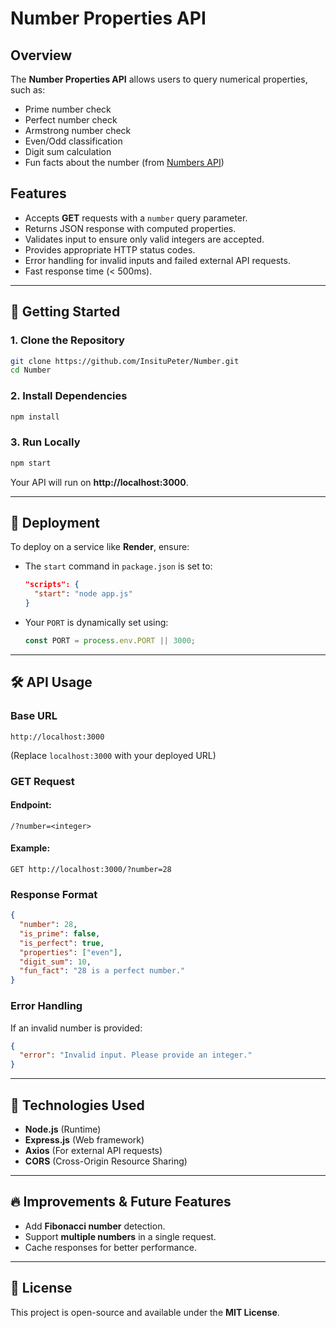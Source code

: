 # Number Properties API

## Overview
The **Number Properties API** allows users to query numerical properties, such as:
- Prime number check
- Perfect number check
- Armstrong number check
- Even/Odd classification
- Digit sum calculation
- Fun facts about the number (from [Numbers API](http://numbersapi.com))

## Features
- Accepts **GET** requests with a `number` query parameter.
- Returns JSON response with computed properties.
- Validates input to ensure only valid integers are accepted.
- Provides appropriate HTTP status codes.
- Error handling for invalid inputs and failed external API requests.
- Fast response time (< 500ms).

---

## 🚀 Getting Started

### **1. Clone the Repository**
```sh
git clone https://github.com/InsituPeter/Number.git
cd Number
```

### **2. Install Dependencies**
```sh
npm install
```

### **3. Run Locally**
```sh
npm start
```
Your API will run on **http://localhost:3000**.

---

## 📡 Deployment
To deploy on a service like **Render**, ensure:
- The `start` command in `package.json` is set to:
  ```json
  "scripts": {
    "start": "node app.js"
  }
  ```
- Your `PORT` is dynamically set using:
  ```js
  const PORT = process.env.PORT || 3000;
  ```

---

## 🛠 API Usage

### **Base URL**
```
http://localhost:3000
```
(Replace `localhost:3000` with your deployed URL)

### **GET Request**
#### Endpoint:
```
/?number=<integer>
```
#### Example:
```
GET http://localhost:3000/?number=28
```

### **Response Format**
```json
{
  "number": 28,
  "is_prime": false,
  "is_perfect": true,
  "properties": ["even"],
  "digit_sum": 10,
  "fun_fact": "28 is a perfect number."
}
```

### **Error Handling**
If an invalid number is provided:
```json
{
  "error": "Invalid input. Please provide an integer."
}
```

---

## 📌 Technologies Used
- **Node.js** (Runtime)
- **Express.js** (Web framework)
- **Axios** (For external API requests)
- **CORS** (Cross-Origin Resource Sharing)

---

## 🔥 Improvements & Future Features
- Add **Fibonacci number** detection.
- Support **multiple numbers** in a single request.
- Cache responses for better performance.

---

## 📄 License
This project is open-source and available under the **MIT License**.
